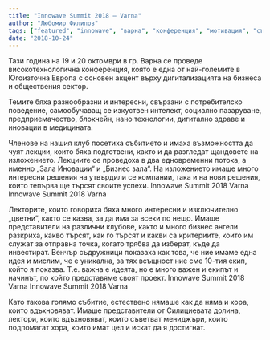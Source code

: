 ```yaml
---
title: "Innowave Summit 2018 – Varna"
author: "Любомир Филипов"
tags: ["featured", "innowave", "варна", "конференция", "мотивация", "събитие"]
date: "2018-10-24"
---
```


Тази година на 19 и 20 октомври в гр. Варна се проведе високотехнологична конференция, която е една от най-големите в Югоизточна Европа с основен акцент върху дигитализацията на бизнеса и обществения сектор.

Темите бяха разнообразни и интересни, свързани с потребителско поведение, самообучаващ се изкуствен интелект, социално пазаруване, предприемачество, блокчейн, нано технологии, дигитално здраве и иновации в медицината.

Членове на нашия клуб посетиха събитието и имаха възможността да чуят лекции, които бяха подготвени, както и да разгледат щандовете на изложението. Лекциите се проведоха в два едновременни потока, а именно „Зала Иновации“ и „Бизнес зала“. На изложението имаше много интересни решения на утвърдили се компании, така и на нови решения, които тепърва ще търсят своите успехи.
Innowave Summit 2018 Varna
Innowave Summit 2018 Varna

Лекторите, които говориха бяха много интересни и изключително „цветни“, както се казва, за да има за всеки по нещо.  Имаше представители на различни клубове, както и много бизнес ангели разкриха, какво търсят, как го търсят и какви са критериите, които им  служат за отправна точка, когато трябва да изберат, къде да инвестират. Венчър съдружници показаха как това, че ние имаме една идея и мислим, че е уникална, за тях всъщност ние сме 10-тия екип, който я показва. Т.е. важна е идеята, но е много важен и екипът и начинът, по който представяме своят проект.
Innowave Summit 2018 Varna
Innowave Summit 2018 Varna

Като такова голямо събитие, естествено нямаше как да няма и хора, които вдъхновяват. Имаше представители от Силициевата долина, лектори, които вдъхновяват, които съветват мениджъри, които подпомагат хора, които имат цел и искат да я достигнат.

 

 
